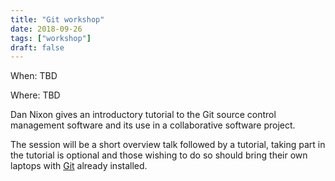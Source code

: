```yaml
---
title: "Git workshop"
date: 2018-09-26
tags: ["workshop"]
draft: false
---
```


When: TBD

Where: TBD

Dan Nixon gives an introductory tutorial to the Git source control management
software and its use in a collaborative software project.

The session will be a short overview talk followed by a tutorial, taking part in
the tutorial is optional and those wishing to do so should bring their own
laptops with [Git](https://git-scm.com/) already installed.
